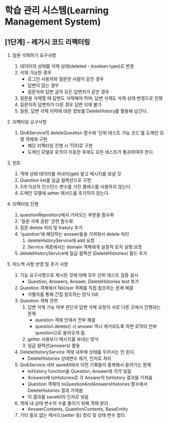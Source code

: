 # 학습 관리 시스템(Learning Management System)

## [1단계] - 레거시 코드 리팩터링
1. 질문 삭제하기 요구사항
   1. 데이터의 상태를 삭제 상태(deleted - boolean type)로 변경
   2. 삭제 가능한 경우
      - 로그인 사용자와 질문한 사람이 같은 경우
      - 답변이 없는 경우
      - 질문자와 답변 글의 모든 답변자가 같은 경우
   3. 질문을 삭제할 때 답변도 삭제해야 하며, 답변 삭제도 삭제 상태 변경으로 진행
   4. 질문자와 답변자가 다른 경우 답변 삭제 불가
   5. 질문, 답변 삭제 이력에 대한 정보를 DeleteHistory를 활용해 남긴다.

2. 리팩터링 요구사항
   1. QnAService의 deleteQuestion 함수에 '단위 테스트 가능 코드'를 도메인 모델 객체에 구현
      - 해당 리팩터링 진행 시 TDD로 구현
      - 도메인 모델로 로직이 이동한 후에도 모든 테스트가 통과하여야 한다.

3. 힌트
   1. 객체 상태 데이터를 꺼내지(get) 말고 메시지를 보낼 것
   2. Question list를 일급 컬렉션으로 구현
   3. 3개 이상의 인스턴스 변수를 가진 클래스를 사용하지 않는다.
   4. 도메인 모델에 setter 메서드를 추가하지 않는다.

4. 리팩터링 진행
   1. questionRepository에서 가져오는 부분을 함수화
   2. '질문 삭제 권한' 관련 함수화
   3. 질문 delete 처리 및 history 추가
   4. 'question'에 해당하는 answer들을 가져와서 delete 처리
      1. deleteHistoryService에 add 요청
      2. Service 계층에서는 domain 객체에게 실질적 로직 실행 요청
   5. deleteHistoryService에 일급 컬렉션 (DeleteHistories) 필드 추가

5. 피드백 사항 반영 및 추가 사항
   1. 기능 요구사항으로 제시된 것에 대해 모두 단위 테스트 검증 실시
      - Question, Answers, Answer, DeleteHistories test 추가
   2. Question 객체에서 NsUser 객체를 직접 참조하는 문제 해결
      - 식별자를 통해 간접 참조하는 방식 (id)
   3. Question 객체 관련
      1. 답변 삭제 가능 여부 판단과 답변 삭제 요청이 서로 다른 곳에서 진행되는 문제
         - question 객체 안에서 전부 해결
         - question.delete() 시 answer 역시 제거되도록 하면 로직이 전부 question으로 들어오게 됨.
      2. getter 사용보다 메시지를 보내는 방식
      3. 일급 컬렉션(answers) 활용
   4. DeleteHistoryService 객체 내부에 상태를 두어서는 안 된다.
      - DeleteHistories 상태변수 제거, 인자로 처리
   5. QnAService 내부 saveAll에서 이전 기록들이 중복해서 들어가는 문제
      - toHistory function을 Question, Answer에 각각 넣음
      - Answers에 toHistories로 각 Answer의 toHistory 결과들 가져옴
      - Question 객체의 toQuestionAndAnswersHistories 함수에서 DeleteHistories 결과 가져옴
      - 이 결과를 saveAll의 인자로 넣음
   6. 객체 내 상태 변수의 수를 줄이기 위해 객체 분리
      - AnswerContents, QuestionContents, BaseEntity
   7. 기타 필요 없는 메서드(setter 등) 정리 및 상태 변수 정리